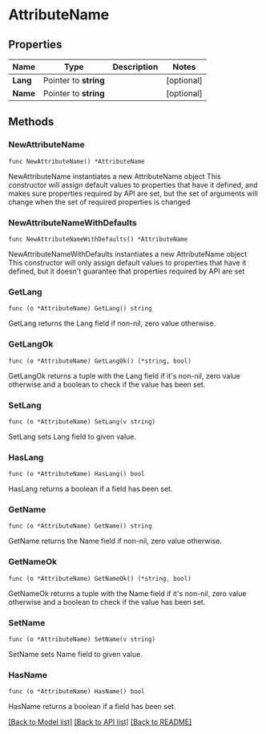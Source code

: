 # AttributeName

## Properties

Name | Type | Description | Notes
------------ | ------------- | ------------- | -------------
**Lang** | Pointer to **string** |  | [optional] 
**Name** | Pointer to **string** |  | [optional] 

## Methods

### NewAttributeName

`func NewAttributeName() *AttributeName`

NewAttributeName instantiates a new AttributeName object
This constructor will assign default values to properties that have it defined,
and makes sure properties required by API are set, but the set of arguments
will change when the set of required properties is changed

### NewAttributeNameWithDefaults

`func NewAttributeNameWithDefaults() *AttributeName`

NewAttributeNameWithDefaults instantiates a new AttributeName object
This constructor will only assign default values to properties that have it defined,
but it doesn't guarantee that properties required by API are set

### GetLang

`func (o *AttributeName) GetLang() string`

GetLang returns the Lang field if non-nil, zero value otherwise.

### GetLangOk

`func (o *AttributeName) GetLangOk() (*string, bool)`

GetLangOk returns a tuple with the Lang field if it's non-nil, zero value otherwise
and a boolean to check if the value has been set.

### SetLang

`func (o *AttributeName) SetLang(v string)`

SetLang sets Lang field to given value.

### HasLang

`func (o *AttributeName) HasLang() bool`

HasLang returns a boolean if a field has been set.

### GetName

`func (o *AttributeName) GetName() string`

GetName returns the Name field if non-nil, zero value otherwise.

### GetNameOk

`func (o *AttributeName) GetNameOk() (*string, bool)`

GetNameOk returns a tuple with the Name field if it's non-nil, zero value otherwise
and a boolean to check if the value has been set.

### SetName

`func (o *AttributeName) SetName(v string)`

SetName sets Name field to given value.

### HasName

`func (o *AttributeName) HasName() bool`

HasName returns a boolean if a field has been set.


[[Back to Model list]](../README.md#documentation-for-models) [[Back to API list]](../README.md#documentation-for-api-endpoints) [[Back to README]](../README.md)


